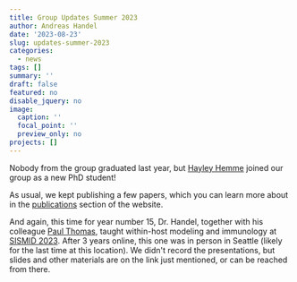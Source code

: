 ```yaml
---
title: Group Updates Summer 2023
author: Andreas Handel
date: '2023-08-23'
slug: updates-summer-2023
categories:
  - news
tags: []
summary: ''
draft: false
featured: no
disable_jquery: no
image:
  caption: ''
  focal_point: ''
  preview_only: no
projects: []
---
```


Nobody from the group graduated last year, but [Hayley Hemme](/author/hayley-hemme/) joined our group as a new PhD student!

As usual, we kept publishing a few papers, which you can learn more about in the [publications](/publications/) section of the website. 

And again, this time for year number 15, Dr. Handel, together with his colleague [Paul Thomas](https://www.stjude.org/directory/t/paul-thomas.html), taught within-host modeling and immunology at [SISMID 2023](https://andreashandel.github.io/SISMID2023/). After 3 years online, this one was in person in Seattle (likely for the last time at this location). We didn't record the presentations, but slides and other materials are on the link just mentioned, or can be reached from there.
